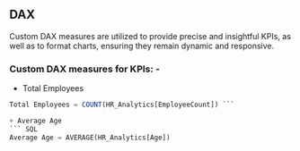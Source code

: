 ## DAX
Custom DAX measures are utilized to provide precise and insightful KPIs, as well as to format charts, ensuring they remain dynamic and responsive.

### Custom DAX measures for KPIs: -

+ Total Employees
``` SQL
Total Employees = COUNT(HR_Analytics[EmployeeCount]) ```

+ Average Age
``` SQL
Average Age = AVERAGE(HR_Analytics[Age]) 
